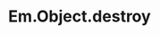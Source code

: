 ---
title: Em.Object.destroy
template: topic.jade
tags: [ object, isDestroyed, isDestroying ]
description: set isDestroying to true and schedule removal of all bindings and observing for the end of run loop
arguments: []
---